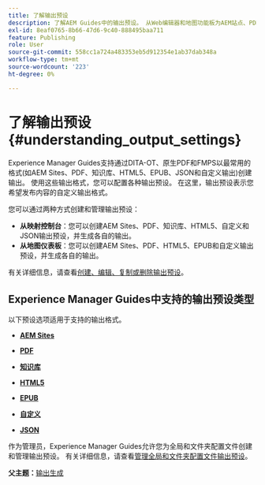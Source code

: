 ```yaml
---
title: 了解输出预设
description: 了解AEM Guides中的输出预设。 从Web编辑器和地图功能板为AEM站点、PDF、HTML5、EPUB、自定义和JSON格式创建输出预设。
exl-id: 8eaf0765-8b66-47d6-9c40-888495baa711
feature: Publishing
role: User
source-git-commit: 558cc1a724a483353eb5d912354e1ab37dab348a
workflow-type: tm+mt
source-wordcount: '223'
ht-degree: 0%

---
```


# 了解输出预设 {#understanding_output_settings}

Experience Manager Guides支持通过DITA-OT、原生PDF和FMPS以最常用的格式(如AEM Sites、PDF、知识库、HTML5、EPUB、JSON和自定义输出)创建输出。 使用这些输出格式，您可以配置各种输出预设。 在这里，输出预设表示您希望发布内容的自定义输出格式。

您可以通过两种方式创建和管理输出预设：

- **从映射控制台**：您可以创建AEM Sites、PDF、知识库、HTML5、自定义和JSON输出预设，并生成各自的输出。
- **从地图仪表板**：您可以创建AEM Sites、PDF、HTML5、EPUB和自定义输出预设，并生成各自的输出。

有关详细信息，请查看[创建、编辑、复制或删除输出预设](./generate-output-create-edit-preset.md)。

## Experience Manager Guides中支持的输出预设类型

以下预设选项适用于支持的输出格式。

- **[AEM Sites](generate-output-aem-site.md)**

- **[PDF](generate-output-pdf.md)**

- **[知识库](generate-output-knowledge-base.md)**

- **[HTML5](generate-output-html5.md)**

- **[EPUB](generate-output-epub.md)**

- **[自定义](generate-output-custom.md)**

- **[JSON](generate-output-json.md)**

作为管理员，Experience Manager Guides允许您为全局和文件夹配置文件创建和管理输出预设。 有关详细信息，请查看[管理全局和文件夹配置文件输出预设](./web-editor-manage-output-presets.md)。

**父主题：**[&#x200B;输出生成](generate-output.md)
